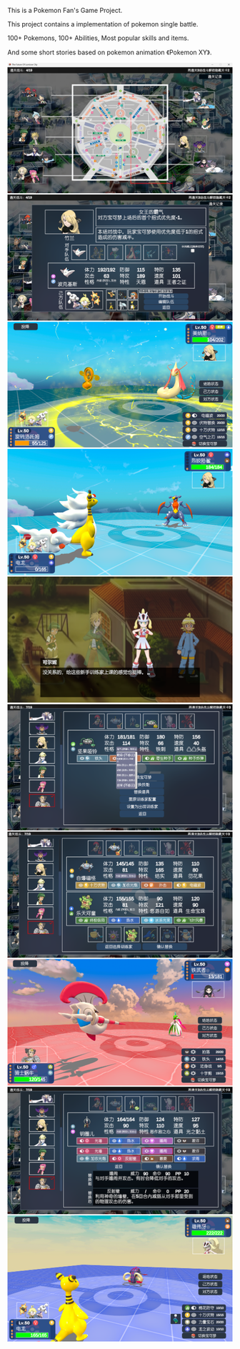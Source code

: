 This is a Pokemon Fan's Game Project.

This project contains a implementation of pokemon single battle.

100+ Pokemons, 100+ Abilities, Most popular skills and items.

And some short stories based on pokemon animation 《Pokemon XY》.

![1](./Assets/Screenshots/1.png)
![2](./Assets/Screenshots/2.png)
![3](./Assets/Screenshots/3.png)
![4](./Assets/Screenshots/4.png)
![5](./Assets/Screenshots/5.png)
![6](./Assets/Screenshots/6.png)
![7](./Assets/Screenshots/7.png)
![8](./Assets/Screenshots/8.png)
![9](./Assets/Screenshots/9.png)
![10](./Assets/Screenshots/10.png)
